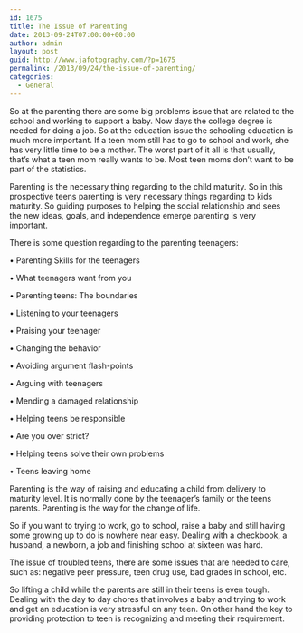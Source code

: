 ```yaml
---
id: 1675
title: The Issue of Parenting
date: 2013-09-24T07:00:00+00:00
author: admin
layout: post
guid: http://www.jafotography.com/?p=1675
permalink: /2013/09/24/the-issue-of-parenting/
categories:
  - General
---
```

So at the parenting there are some big problems issue that are related to the school and working to support a baby. Now days the college degree is needed for doing a job. So at the education issue the schooling education is much more important. If a teen mom still has to go to school and work, she has very little time to be a mother. The worst part of it all is that usually, that&#8217;s what a teen mom really wants to be. Most teen moms don&#8217;t want to be part of the statistics.

Parenting is the necessary thing regarding to the child maturity. So in this prospective teens parenting is very necessary things regarding to kids maturity. So guiding purposes to helping the social relationship and sees the new ideas, goals, and independence emerge parenting is very important.

There is some question regarding to the parenting teenagers:
  
• Parenting Skills for the teenagers
  
• What teenagers want from you
  
• Parenting teens: The boundaries
  
• Listening to your teenagers
  
• Praising your teenager
  
• Changing the behavior
  
• Avoiding argument flash-points
  
• Arguing with teenagers
  
• Mending a damaged relationship
  
• Helping teens be responsible
  
• Are you over strict?
  
• Helping teens solve their own problems
  
• Teens leaving home

Parenting is the way of raising and educating a child from delivery to maturity level. It is normally done by the teenager’s family or the teens parents. Parenting is the way for the change of life.

So if you want to trying to work, go to school, raise a baby and still having some growing up to do is nowhere near easy. Dealing with a checkbook, a husband, a newborn, a job and finishing school at sixteen was hard.

The issue of troubled teens, there are some issues that are needed to care, such as: negative peer pressure, teen drug use, bad grades in school, etc.

So lifting a child while the parents are still in their teens is even tough. Dealing with the day to day chores that involves a baby and trying to work and get an education is very stressful on any teen. On other hand the key to providing protection to teen is recognizing and meeting their requirement.